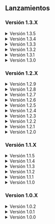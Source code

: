## Lanzamientos

### Versión 1.3.X
<details>
<summary>Versión 1.3.5</summary>

- Actualizaciones disponibles de todos los mods. (29/03/24)

</details>

<details>
<summary>Versión 1.3.4</summary>

- Mejorado el README.
- Posibles mejoras en el rendimiento, eliminado un mod duplicado xd.
- Barra de emotes vacias para que la personalices tu mismo. (al veces se me olvida borrar las mias antes de subir la coleccion)
- Actualizaciones disponibles de todos los mods. (25/03/24)

</details>

<details>
<summary>Versión 1.3.3</summary>

- Arreglo de cosas que ya no estan en el README.
- Actualizaciones disponibles de todos los mods. (22/03/24)

</details>

<details>
<summary>Versión 1.3.2</summary>

- Se me olvido el CHANGELOG y el README. (Realmente no se guardo bien, ni idea que cambio xd)
- Mismos cambios que 1.3.1 solo cambie el changelog.

</details>

<details>
<summary>Versión 1.3.1</summary>

- Pequeños arreglos en el README.
- Aparecion un bug con el "Random Moons", hasta que se solucione se eliminara el mod.
- Actualizaciones disponibles de todos los mods. (20/03/24)

</details>

<details>
<summary>Versión 1.3.0</summary>

- Gran Update, bye Advanced Company gracias por los buenos tiempos pero paso tu tiempo y llego la hora del LethalQuantities. Suerte con tu viaje.
- Readme totalmente actualizado.
- 21 lunas y 9 interiores para explorar.
- Nuevos enemigos, loot y mecanicas.
- Actualizaciones disponibles de todos los mods. (16/03/24)

</details>

### Versión 1.2.X
<details>
<summary>Versión 1.2.9</summary>

- Proxima update sera la 1.3.0 ahi hare muchos cambios, incluyendo la actualizacion del README.
- Actualizaciones disponibles de todos los mods. (05/03/24)

</details>

<details>
<summary>Versión 1.2.8</summary>

- Reparado el bug de las balas de escopeta, ya se pueden comprar y usar.
- Actualizaciones disponibles de todos los mods. (02/03/24)

</details>

<details>
<summary>Versión 1.2.7</summary>

- Añadido boombox controler, nuevamente.

</details>

<details>
<summary>Versión 1.2.6</summary>

- Optimizacion mejorada, agregada una configuracion de "HDLethalCompany" que ayuda al rendimiento sin joder en exceso la calidad.
- Agregados algunos mods para mejorar la calidad de juego.

</details>

<details>
<summary>Versión 1.2.5</summary>

- Full optimizacion del modpack, eliminados mods con muchos bugs. (Mod que genere muchos bugs, mod que se va)
- Actualizaciones disponibles de todos los mods. (01/03/24)

</details>

<details>
<summary>Versión 1.2.4</summary>

- Arreglado errores de sincronizacion.
- Actualizaciones disponibles de todos los mods. (29/02/24)

</details>

<details>
<summary>Versión 1.2.3</summary>

- Actualizado el README.
- Incorporado nuevamente el Advanced Company, agregado 8 lunas nuevas. Sus precios seran bajos, era para poder ordenarlos correctamente por dificultad.
- Update de los mods y proxima update actualizo completamente el README a su version mas actual.
- Actualizaciones disponibles de todos los mods. (27/02/24)

</details>

<details>
<summary>Versión 1.2.2</summary>

- Añadido coroner y MaskedEnemyOverhaul.

</details>

<details>
<summary>Versión 1.2.1</summary>

- Update de los mods, sustitución del Advanced Company con otros mods parecidos.

</details>

<details>
<summary>Versión 1.2.0</summary>

- Intento de rescate del modpack.

</details>

### Versión 1.1.X
<details>
<summary>Versión 1.1.5</summary>

- Agregados los siguientes mods: Backrooms (Jugabilidad), HandheldMap (Jugabilidad), LightsOut (Rendimiento) y QualityCompany (Calidad).
- Eliminados los siguientes mods: Corporate Restructure (Jugabilidad), GetLootForKills (Jugabilidad), LC Symphony (Calidad) y NoSellLimit (Calidad).
- Ahora tienes un 1% de que en cualquier momento seas teletransportado a los backrooms. Puede ayudarte a escapar de las instalaciones y volver a la nave, pero ten cuidado no estás solo...
- Actualizaciones disponibles de todos los mods. (15/2/24)

</details>

<details>
<summary>Versión 1.1.4</summary>

- Agregado un interior modificado a cada luna.
- Agregados los siguientes mods: PoolRooms (Jugabilidad), FairAI (Jugabilidad) y BunkbedRevive (Jugabilidad).
- Ahora puedes revivir a tus compañeros caídos por el 100% de tu cuota actual. (Favorece el Early Game)
- Actualizaciones disponibles de todos los mods. (14/2/24)

</details>

<details>
<summary>Versión 1.1.3</summary>

- Arreglado el spawn de Office en la Luna de Dine. (el interior no estaba saliendo)
- Actualizaciones disponibles de todos los mods. (13/2/24)

</details>

<details>
<summary>Versión 1.1.2</summary>

- Actualizada correctamente la lista dependencias.

</details>

<details>
<summary>Versión 1.1.1</summary>

- Eliminados los siguientes mods: ShowAmmoCount (Jugabilidad)
- Agregados los siguientes mods: LC Office (Jugabilidad), MoreInteriors (Jugabilidad), MinecraftStrongholdInterior (Jugabilidad) y NavMeshInCompany (Calidad).
- Actualizaciones disponibles de todos los mods. (12/2/24)
- Precios de las lunas reducidos y también reducido el precio de algunos elementos de la tienda.

</details>

<details>
<summary>Versión 1.1.0</summary>

- Eliminados los siguientes mods: 1000 Quota Stare (Cosmético), AmongUsSuits (Cosmético), BigBossSuit (Cosmético), Brutal Company Plus (Jugabilidad) y  YoutubeBoombox (Entretenimiento).
- Agregados los siguientes mods: BetterEXP (Calidad), Boombox Controller (Entretenimiento), Brutal Company Minus (Jugabilidad), DiscountAlert (Calidad), Herobrine (Entidad), Malfunctions (Jugabilidad), MoreItems (Calidad), Peepers (Entidad), QuotaSettings y Touchscreen (Jugabilidad).
- Mejoras en el "README".
- Actualizaciones disponibles de todos los mods. (11/2/24)

</details>

### Version 1.0.X
<details>
<summary>Versión 1.0.2</summary>

- Retoques en el "README" y agregado el "CHANGELOG".

</details>

<details>
<summary>Versión 1.0.1</summary>

- Arreglos en el manifest.json. (Fallido también)

</details>

<details>

<summary>Versión 1.0.0</summary>

- Lanzamiento. (Fallido)

</details>